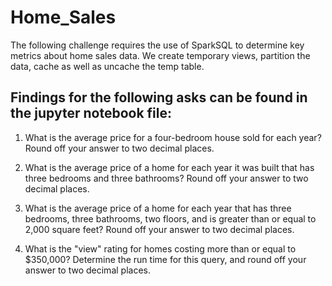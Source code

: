 # Home_Sales
The following challenge requires the use of SparkSQL to determine key metrics about home sales data.
We create temporary views, partition the data, cache as well as uncache the temp table.

## Findings for the following asks can be found in the jupyter notebook file:


1. What is the average price for a four-bedroom house sold for each year? Round off your answer to two decimal places.

2. What is the average price of a home for each year it was built that has three bedrooms and three bathrooms? Round off your answer to two decimal places.

3. What is the average price of a home for each year that has three bedrooms, three bathrooms, two floors, and is greater than or equal to 2,000 square feet? Round off your answer to two decimal places.

4. What is the "view" rating for homes costing more than or equal to $350,000? Determine the run time for this query, and round off your answer to two decimal places.

